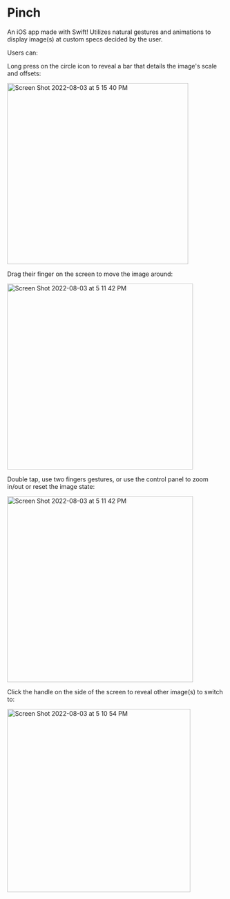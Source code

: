 # Pinch
An iOS app made with Swift! Utilizes natural gestures and animations to display image(s) at custom specs decided by the user. 

Users can:

Long press on the circle icon to reveal a bar that details the image's scale and offsets:

<img width="419" alt="Screen Shot 2022-08-03 at 5 15 40 PM" src="https://user-images.githubusercontent.com/83897877/182736522-fba3ef2f-389b-4592-86a4-bd78d5ada455.png">

Drag their finger on the screen to move the image around:

<img width="430" alt="Screen Shot 2022-08-03 at 5 11 42 PM" src="https://user-images.githubusercontent.com/83897877/182736725-7faf864b-1076-4e85-8660-ac408887c62e.png">

Double tap, use two fingers gestures, or use the control panel to zoom in/out or reset the image state:

<img width="430" alt="Screen Shot 2022-08-03 at 5 11 42 PM" src="https://user-images.githubusercontent.com/83897877/182736779-97e77244-e2d2-4b9b-be4f-67e28185c835.png">

Click the handle on the side of the screen to reveal other image(s) to switch to:

<img width="424" alt="Screen Shot 2022-08-03 at 5 10 54 PM" src="https://user-images.githubusercontent.com/83897877/182736795-a4bb55df-a7ae-4879-8c39-a43d331828dd.png">
